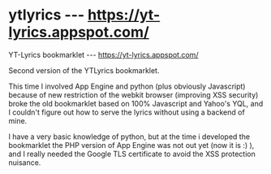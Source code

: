 ytlyrics --- https://yt-lyrics.appspot.com/
========

YT-Lyrics bookmarklet --- https://yt-lyrics.appspot.com/

Second version of the YTLyrics bookmarklet.

This time I involved App Engine and python (plus obviously Javascript)
because of new restriction of the webkit browser (improving XSS security)
broke the old bookmarklet based on 100% Javascript and Yahoo's YQL, and
I couldn't figure out how to serve the lyrics without using a backend of mine.

I have a very basic knowledge of python, but at the time i developed the 
bookmarklet the PHP version of App Engine was not out yet (now it is :) ),
and I really needed the Google TLS certificate to avoid the XSS protection nuisance.


